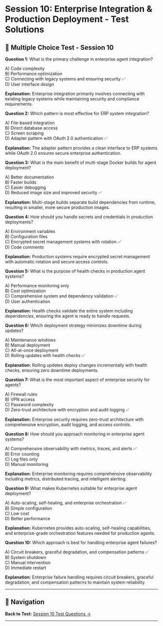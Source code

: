 # Session 10: Enterprise Integration & Production Deployment - Test Solutions

## 📝 Multiple Choice Test - Session 10

**Question 1:** What is the primary challenge in enterprise agent integration?  

A) Code complexity  
B) Performance optimization  
C) Connecting with legacy systems and ensuring security ✅  
D) User interface design  

**Explanation:** Enterprise integration primarily involves connecting with existing legacy systems while maintaining security and compliance requirements.

**Question 2:** Which pattern is most effective for ERP system integration?  

A) File-based integration  
B) Direct database access  
C) Screen scraping  
D) Adapter pattern with OAuth 2.0 authentication ✅  

**Explanation:** The adapter pattern provides a clean interface to ERP systems while OAuth 2.0 ensures secure enterprise authentication.

**Question 3:** What is the main benefit of multi-stage Docker builds for agent deployment?  

A) Better documentation  
B) Faster builds  
C) Easier debugging  
D) Reduced image size and improved security ✅  

**Explanation:** Multi-stage builds separate build dependencies from runtime, resulting in smaller, more secure production images.

**Question 4:** How should you handle secrets and credentials in production deployments?  

A) Environment variables  
B) Configuration files  
C) Encrypted secret management systems with rotation ✅  
D) Code comments  

**Explanation:** Production systems require encrypted secret management with automatic rotation and secure access controls.

**Question 5:** What is the purpose of health checks in production agent systems?  

A) Performance monitoring only  
B) Cost optimization  
C) Comprehensive system and dependency validation ✅  
D) User authentication  

**Explanation:** Health checks validate the entire system including dependencies, ensuring the agent is ready to handle requests.

**Question 6:** Which deployment strategy minimizes downtime during updates?  

A) Maintenance windows  
B) Manual deployment  
C) All-at-once deployment  
D) Rolling updates with health checks ✅  

**Explanation:** Rolling updates deploy changes incrementally with health checks, ensuring zero downtime deployments.

**Question 7:** What is the most important aspect of enterprise security for agents?  

A) Firewall rules  
B) VPN access  
C) Password complexity  
D) Zero-trust architecture with encryption and audit logging ✅  

**Explanation:** Enterprise security requires zero-trust architecture with comprehensive encryption, audit logging, and access controls.

**Question 8:** How should you approach monitoring in enterprise agent systems?  

A) Comprehensive observability with metrics, traces, and alerts ✅  
B) Error counting  
C) Log files only  
D) Manual monitoring  

**Explanation:** Enterprise monitoring requires comprehensive observability including metrics, distributed tracing, and intelligent alerting.

**Question 9:** What makes Kubernetes suitable for enterprise agent deployment?  

A) Auto-scaling, self-healing, and enterprise orchestration ✅  
B) Simple configuration  
C) Low cost  
D) Better performance  

**Explanation:** Kubernetes provides auto-scaling, self-healing capabilities, and enterprise-grade orchestration features needed for production agents.

**Question 10:** Which approach is best for handling enterprise agent failures?  

A) Circuit breakers, graceful degradation, and compensation patterns ✅  
B) System shutdown  
C) Manual intervention  
D) Immediate restart  

**Explanation:** Enterprise failure handling requires circuit breakers, graceful degradation, and compensation patterns to maintain system reliability.

---

## 🧭 Navigation

**Back to Test:** [Session 10 Test Questions →](Session10_Enterprise_Integration_Production_Deployment.md#multiple-choice-test-session-10)

---
